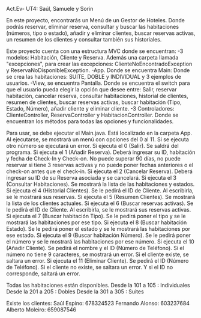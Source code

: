 Act.Ev- UT4: Saúl, Samuele y Sorin

En este proyecto, encontrarás un Menú de un Gestor de Hoteles. Donde podrás reservar, eliminar reserva, consultar y buscar las habitaciones (números, tipo o estado), añadir y eliminar clientes, buscar reservas activas, un resumen de los clientes y consultar también sus historiales.

Este proyecto cuenta con una estructura MVC donde se encuentran:
-3 modelos: Habitación, Cliente y Reserva. Además una carpeta llamada "excepciones", para crear las excepciones: ClienteNoEncontradoException y ReservaNoDisponibleException.
-App. Donde se encuentra Main: Donde se crea las habitaciones: SUITE, DOBLE y INDIVIDUAL y 3 ejemplos de usuarios. 
-View, se encuentra Pantalla. Donde se encuentra el switch para que el usuario pueda elegir la opción que desee entre: Salir, reservar habitación, cancelar reserva, consultar habitaciones, historial de clientes, resumen de clientes, buscar reservas activas, buscar habitación (Tipo, Estado, Número), añadir cliente y eliminar cliente.
-3 Controladores: ClienteController, ReservaController y HabitacionController. Donde se encuentran los métodos para todas las opciones y funcionalidades.

Para usar, se debe ejecutar el Main.java. Está localizado en la carpeta App. 
Al ejecutarse, se mostrará un menú con opciones del 0 al 11. Si se ejecuta otro número se ejecutará un error.
Si ejecuta el 0 (Salir). Se saldrá del programa.
Si ejecuta el 1 (Añadir Reserva). Deberá ingresar su ID, habitación y fecha de Check-In y Check-on. No puede superar 90 días, no puede reservar si tiene 3 reservas activas y no puede poner fechas anteriores o el check-on antes que el check-in.
Si ejecuta el 2 (Cancelar Reserva). Deberá ingresar su ID de su Reserva asociada y se cancelará. 
Si ejecuta el 3 (Consultar Habitaciones). Se mostrará la lista de las habitaciones y estados.
Si ejecuta el 4 (Historial Clientes). Se le pedirá el ID de Cliente. Al escribirla, se le mostrará sus reservas. 
Si ejecuta el 5 (Resumen Clientes). Se mostrará la lista de los clientes actuales.
Si ejecuta el 6 (Buscar reservas activas). Se le pedirá el ID de Cliente. Al escribirla, se le mostrará sus reservas activas. 
Si ejecuta el 7 (Buscar habitación Tipo). Se le pedirá poner el tipo y se le mostrará las habitaciones por ese tipo.
Si ejecuta el 8 (Buscar habitación Estado). Se le pedirá poner el estado y se le mostrará las habitaciones por ese estado.
Si ejecuta el 9 (Buscar habitación Número). Se le pedirá poner el número y se le mostrará las habitaciones por ese número.
Si ejecuta el 10 (Añadir Cliente). Se pedirá el nombre y el ID (Número de Teléfono). Si el número no tiene 9 caracteres, se mostrará un error. Si el cliente existe, se saltara un error.
Si ejecuta el 11 (Eliminar Cliente). Se pedirá el ID (Número de Teléfono). Si el cliente no existe, se saltara un error. Y si el ID no corresponde, saltará un error.

Todas las habitaciones están disponibles. 
Desde la 101 a 105 : Individuales
Desde la 201 a 205 : Dobles
Desde la 301 a 305 : Suites

Existe los clientes: 
Saúl Espino: 678324523
Fernando Alonso: 603237684
Alberto Moleiro: 659087546




